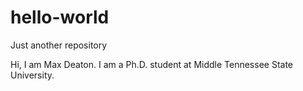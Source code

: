 # hello-world
Just another repository

Hi, I am Max Deaton. I am a Ph.D. student at Middle Tennessee State University. 
